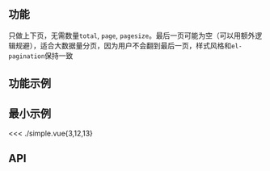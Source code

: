 ## 功能

只做上下页，无需数量`total`, `page`, `pagesize`。最后一页可能为空（可以用额外逻辑规避），适合大数据量分页，因为用户不会翻到最后一页，样式风格和`el-pagination`保持一致


## 功能示例

<Example />

## 最小示例

<<< ./simple.vue{3,12,13}

## API

<Usage />

<script setup>
import Example from "./example.vue";
import Usage from "./usage.vue";
</script>